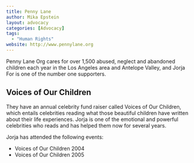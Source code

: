 ```yaml
---
title: Penny Lane
author: Mika Epstein
layout: advocacy
categories: [Advocacy]
tags:
  - "Human Rights"
website: http://www.pennylane.org
---
```


Penny Lane Org cares for over 1,500 abused, neglect and abandoned children each year in the Los Angeles area and Antelope Valley, and Jorja For is one of the number one supporters. 

## Voices of Our Children
They have an annual celebrity fund raiser called Voices of Our Children, which entails celebrities reading what those beautiful children have written about their life experiences. Jorja is one of the emotional and powerful celebrities who reads and has helped them now for several years.

Jorja has attended the following events:  
* Voices of Our Children 2004  
* Voices of Our Children 2005